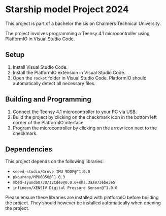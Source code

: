 # Starship model Project 2024

This project is part of a bachelor theisis on Chalmers Technical University.

The project involves programming a Teensy 4.1 microcontroller using PlatformIO in Visual Studio Code.

## Setup

1. Install Visual Studio Code.
2. Install the PlatformIO extension in Visual Studio Code.
3. Open the `rocket` folder in Visual Studio Code. PlatformIO should automatically detect all necessary files.

## Building and Programming

1. Connect the Teensy 4.1 microcontroller to your PC via USB.
2. Build the project by clicking on the checkmark icon in the bottom left corner of the PlatformIO interface.
3. Program the microcontroller by clicking on the arrow icon next to the checkmark.

## Dependencies

This project depends on the following libraries:

- `seeed-studio/Grove IMU 9DOF@^1.0.0`
- `pkourany/MPU6050@^1.0.3`
- `mbed-syundo0730/I2Cdev@0.0.0+sha.3aa973ebe3e5`
- `infineon/XENSIV Digital Pressure Sensor@^1.0.0`

Please ensure these libraries are installed with platformIO before building the project. They should however be installed automatically when opening the project.
